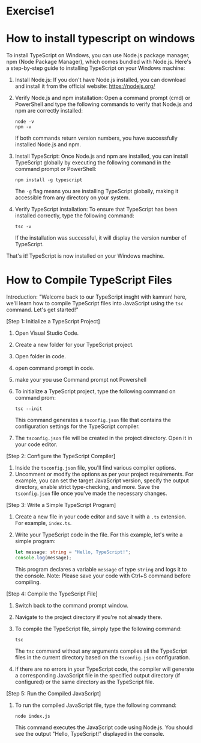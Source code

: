 # Exercise1

# How to install typescript on windows

To install TypeScript on Windows, you can use Node.js package manager, npm (Node Package Manager), which comes bundled with Node.js. Here's a step-by-step guide to installing TypeScript on your Windows machine:

1. Install Node.js:
   If you don't have Node.js installed, you can download and install it from the official website: https://nodejs.org/

2. Verify Node.js and npm installation:
   Open a command prompt (cmd) or PowerShell and type the following commands to verify that Node.js and npm are correctly installed:

   ```
   node -v
   npm -v
   ```

   If both commands return version numbers, you have successfully installed Node.js and npm.

3. Install TypeScript:
   Once Node.js and npm are installed, you can install TypeScript globally by executing the following command in the command prompt or PowerShell:

   ```
   npm install -g typescript
   ```

   The `-g` flag means you are installing TypeScript globally, making it accessible from any directory on your system.

4. Verify TypeScript installation:
   To ensure that TypeScript has been installed correctly, type the following command:

   ```
   tsc -v
   ```

   If the installation was successful, it will display the version number of TypeScript.

That's it! TypeScript is now installed on your Windows machine. 

# How to Compile TypeScript Files

Introduction:
"Welcome back to our TypeScript insght with kamran! here, we'll learn how to compile TypeScript files into JavaScript using the `tsc` command. Let's get started!"

[Step 1: Initialize a TypeScript Project]

1. Open Visual Studio Code.
2. Create a new folder for your TypeScript project.
3. Open folder in code.
4. open command prompt in code.
5. make your you use Command prompt not Powershell
6. To initialize a TypeScript project, type the following command on command prom:
   ```
   tsc --init
   ```
   This command generates a `tsconfig.json` file that contains the configuration settings for the TypeScript compiler.

7. The `tsconfig.json` file will be created in the project directory. Open it in your code editor.

[Step 2: Configure the TypeScript Compiler]

1. Inside the `tsconfig.json` file, you'll find various compiler options.
2. Uncomment or modify the options as per your project requirements.
   For example, you can set the target JavaScript version, specify the output directory, enable strict type-checking, and more.
   Save the `tsconfig.json` file once you've made the necessary changes.

[Step 3: Write a Simple TypeScript Program]

1. Create a new file in your code editor and save it with a `.ts` extension. For example, `index.ts`.
2. Write your TypeScript code in the file. For this example, let's write a simple program:
   ```typescript
   let message: string = "Hello, TypeScript!";
   console.log(message);
   ```
   
   This program declares a variable `message` of type `string` and logs it to the console.
Note: Please save your code with Ctrl+S command before compiling.

[Step 4: Compile the TypeScript File]

1. Switch back to the command prompt window.
2. Navigate to the project directory if you're not already there.
3. To compile the TypeScript file, simply type the following command:
   ```
   tsc
   ```
   The `tsc` command without any arguments compiles all the TypeScript files in the current directory based on the `tsconfig.json` configuration.

4. If there are no errors in your TypeScript code, the compiler will generate a corresponding JavaScript file in the specified output directory (if configured) or the same directory as the TypeScript file.

[Step 5: Run the Compiled JavaScript]

1. To run the compiled JavaScript file, type the following command:
   ```
   node index.js
   ```
   This command executes the JavaScript code using Node.js.
   You should see the output "Hello, TypeScript!" displayed in the console.
